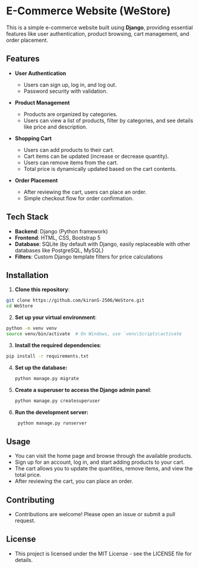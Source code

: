 # E-Commerce Website (WeStore)

This is a simple e-commerce website built using **Django**, providing essential features like user authentication, product browsing, cart management, and order placement.

## Features

- **User Authentication**
  - Users can sign up, log in, and log out.
  - Password security with validation.
  
- **Product Management**
  - Products are organized by categories.
  - Users can view a list of products, filter by categories, and see details like price and description.
  
- **Shopping Cart**
  - Users can add products to their cart.
  - Cart items can be updated (increase or decrease quantity).
  - Users can remove items from the cart.
  - Total price is dynamically updated based on the cart contents.
  
- **Order Placement**
  - After reviewing the cart, users can place an order.
  - Simple checkout flow for order confirmation.

## Tech Stack

- **Backend**: Django (Python framework)
- **Frontend**: HTML, CSS, Bootstrap 5
- **Database**: SQLite (by default with Django, easily replaceable with other databases like PostgreSQL, MySQL)
- **Filters**: Custom Django template filters for price calculations

## Installation

1. **Clone this repository**:
  ```bash
  git clone https://github.com/kiranS-2506/WeStore.git
  cd WeStore
  ```
2. **Set up your virtual environment**:
  ```bash
  python -m venv venv
  source venv/bin/activate  # On Windows, use `venv\Scripts\activate
  ```
3. **Install the required dependencies**:
  ```bash
  pip install -r requirements.txt
  ```

4. **Set up the database:**
    ```bash
    python manage.py migrate
5. **Create a superuser to access the Django admin panel**:
    ```bash
    python manage.py createsuperuser
6. **Run the development server:**
     ```bash
      python manage.py runserver
     ```
## Usage
 - You can visit the home page and browse through the available products.
 - Sign up for an account, log in, and start adding products to your cart.
 - The cart allows you to update the quantities, remove items, and view the total price.
 - After reviewing the cart, you can place an order.

## Contributing
- Contributions are welcome! Please open an issue or submit a pull request.

  
  
## License
  - This project is licensed under the MIT License - see the LICENSE file for details.  

  


  
